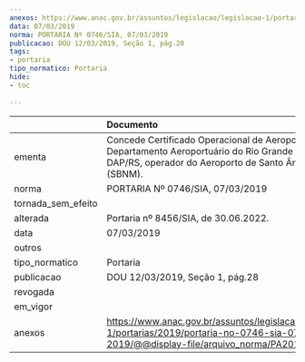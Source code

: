 ```yaml
---
anexos: https://www.anac.gov.br/assuntos/legislacao/legislacao-1/portarias/2019/portaria-no-0746-sia-07-03-2019/@@display-file/arquivo_norma/PA2019-0746.pdf
data: 07/03/2019
norma: PORTARIA Nº 0746/SIA, 07/03/2019
publicacao: DOU 12/03/2019, Seção 1, pág.28
tags:
- portaria
tipo_normatico: Portaria
hide: 
- toc 
 
---
```


|                    | Documento                                                                                                                                                  |
|:-------------------|:-----------------------------------------------------------------------------------------------------------------------------------------------------------|
| ementa             | Concede Certificado Operacional de Aeroporto ao Departamento Aeroportuário do Rio Grande do Sul - DAP/RS, operador do Aeroporto de Santo Ângelo/RS (SBNM). |
| norma              | PORTARIA Nº 0746/SIA, 07/03/2019                                                                                                                           |
| tornada_sem_efeito |                                                                                                                                                            |
| alterada           | Portaria nº 8456/SIA, de 30.06.2022.                                                                                                                       |
| data               | 07/03/2019                                                                                                                                                 |
| outros             |                                                                                                                                                            |
| tipo_normatico     | Portaria                                                                                                                                                   |
| publicacao         | DOU 12/03/2019, Seção 1, pág.28                                                                                                                            |
| revogada           |                                                                                                                                                            |
| em_vigor           |                                                                                                                                                            |
| anexos             | https://www.anac.gov.br/assuntos/legislacao/legislacao-1/portarias/2019/portaria-no-0746-sia-07-03-2019/@@display-file/arquivo_norma/PA2019-0746.pdf       |